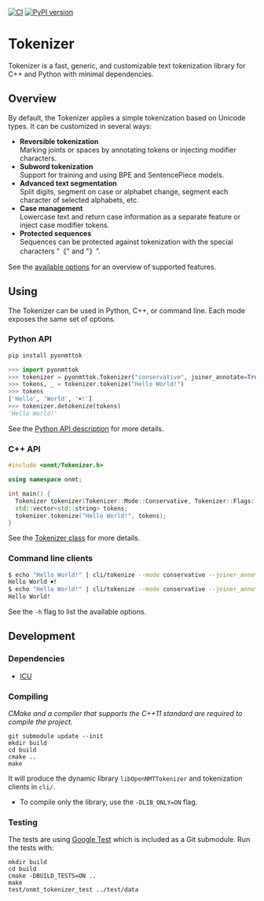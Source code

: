 [![CI](https://github.com/OpenNMT/Tokenizer/workflows/CI/badge.svg)](https://github.com/OpenNMT/Tokenizer/actions?query=workflow%3ACI) [![PyPI version](https://badge.fury.io/py/pyonmttok.svg)](https://badge.fury.io/py/pyonmttok)

# Tokenizer

Tokenizer is a fast, generic, and customizable text tokenization library for C++ and Python with minimal dependencies.

## Overview

By default, the Tokenizer applies a simple tokenization based on Unicode types. It can be customized in several ways:

* **Reversible tokenization**<br/>Marking joints or spaces by annotating tokens or injecting modifier characters.
* **Subword tokenization**<br/>Support for training and using BPE and SentencePiece models.
* **Advanced text segmentation**<br/>Split digits, segment on case or alphabet change, segment each character of selected alphabets, etc.
* **Case management**<br/>Lowercase text and return case information as a separate feature or inject case modifier tokens.
* **Protected sequences**<br/>Sequences can be protected against tokenization with the special characters "｟" and "｠".

See the [available options](docs/options.md) for an overview of supported features.

## Using

The Tokenizer can be used in Python, C++, or command line. Each mode exposes the same set of options.

### Python API

```bash
pip install pyonmttok
```

```python
>>> import pyonmttok
>>> tokenizer = pyonmttok.Tokenizer("conservative", joiner_annotate=True)
>>> tokens, _ = tokenizer.tokenize("Hello World!")
>>> tokens
['Hello', 'World', '￭!']
>>> tokenizer.detokenize(tokens)
'Hello World!'
```

See the [Python API description](bindings/python) for more details.

### C++ API

```cpp
#include <onmt/Tokenizer.h>

using namespace onmt;

int main() {
  Tokenizer tokenizer(Tokenizer::Mode::Conservative, Tokenizer::Flags::JoinerAnnotate);
  std::vector<std::string> tokens;
  tokenizer.tokenize("Hello World!", tokens);
}
```

See the [Tokenizer class](include/onmt/Tokenizer.h) for more details.

### Command line clients

```bash
$ echo "Hello World!" | cli/tokenize --mode conservative --joiner_annotate
Hello World ￭!
$ echo "Hello World!" | cli/tokenize --mode conservative --joiner_annotate | cli/detokenize
Hello World!
```

See the `-h` flag to list the available options.

## Development

### Dependencies

* [ICU](http://site.icu-project.org/)

### Compiling

*CMake and a compiler that supports the C++11 standard are required to compile the project.*

```
git submodule update --init
mkdir build
cd build
cmake ..
make
```

It will produce the dynamic library `libOpenNMTTokenizer` and tokenization clients in `cli/`.

* To compile only the library, use the `-DLIB_ONLY=ON` flag.

### Testing

The tests are using [Google Test](https://github.com/google/googletest) which is included as a Git submodule. Run the tests with:

```
mkdir build
cd build
cmake -DBUILD_TESTS=ON ..
make
test/onmt_tokenizer_test ../test/data
```
